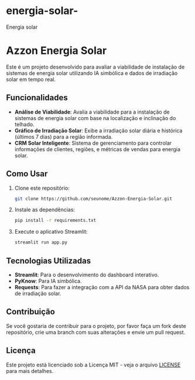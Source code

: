 # energia-solar-
Energia solar
# Azzon Energia Solar

Este é um projeto desenvolvido para avaliar a viabilidade de instalação de sistemas de energia solar utilizando IA simbólica e dados de irradiação solar em tempo real.

## Funcionalidades
- **Análise de Viabilidade**: Avalia a viabilidade para a instalação de sistemas de energia solar com base na localização e inclinação do telhado.
- **Gráfico de Irradiação Solar**: Exibe a irradiação solar diária e histórica (últimos 7 dias) para a região informada.
- **CRM Solar Inteligente**: Sistema de gerenciamento para controlar informações de clientes, regiões, e métricas de vendas para energia solar.

## Como Usar

1. Clone este repositório:
    ```bash
    git clone https://github.com/seunome/Azzon-Energia-Solar.git
    ```

2. Instale as dependências:
    ```bash
    pip install -r requirements.txt
    ```

3. Execute o aplicativo Streamlit:
    ```bash
    streamlit run app.py
    ```

## Tecnologias Utilizadas
- **Streamlit**: Para o desenvolvimento do dashboard interativo.
- **PyKnow**: Para IA simbólica.
- **Requests**: Para fazer a integração com a API da NASA para obter dados de irradiação solar.

## Contribuição
Se você gostaria de contribuir para o projeto, por favor faça um fork deste repositório, crie uma branch com suas alterações e envie um pull request.

## Licença
Este projeto está licenciado sob a Licença MIT - veja o arquivo [LICENSE](LICENSE) para mais detalhes.

